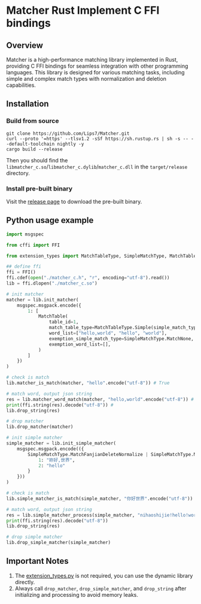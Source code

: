 # Matcher Rust Implement C FFI bindings

## Overview

Matcher is a high-performance matching library implemented in Rust, providing C FFI bindings for seamless integration with other programming languages. This library is designed for various matching tasks, including simple and complex match types with normalization and deletion capabilities.

## Installation

### Build from source

```shell
git clone https://github.com/Lips7/Matcher.git
curl --proto '=https' --tlsv1.2 -sSf https://sh.rustup.rs | sh -s -- --default-toolchain nightly -y
cargo build --release
```

Then you should find the `libmatcher_c.so`/`libmatcher_c.dylib`/`matcher_c.dll` in the `target/release` directory.

### Install pre-built binary

Visit the [release page](https://github.com/Lips7/Matcher/releases) to download the pre-built binary.

## Python usage example

```Python
import msgspec

from cffi import FFI

from extension_types import MatchTableType, SimpleMatchType, MatchTable

## define ffi
ffi = FFI()
ffi.cdef(open("./matcher_c.h", "r", encoding="utf-8").read())
lib = ffi.dlopen("./matcher_c.so")

# init matcher
matcher = lib.init_matcher(
    msgspec.msgpack.encode({
        1: [
            MatchTable(
                table_id=1,
                match_table_type=MatchTableType.Simple(simple_match_type=SimpleMatchType.MatchNone),
                word_list=["hello,world", "hello", "world"],
                exemption_simple_match_type=SimpleMatchType.MatchNone,
                exemption_word_list=[],
            )
        ]
    })
)

# check is match
lib.matcher_is_match(matcher, "hello".encode("utf-8")) # True

# match word, output json string
res = lib.matcher_word_match(matcher, "hello,world".encode("utf-8")) # {1:[{"table_id":1,"word":"hello"},{"table_id":1,"word":"hello,world"},{"table_id":1,"word":"world"}]"}
print(ffi.string(res).decode("utf-8")) #
lib.drop_string(res)

# drop matcher
lib.drop_matcher(matcher)

# init simple matcher
simple_matcher = lib.init_simple_matcher(
    msgspec.msgpack.encode(({
        SimpleMatchType.MatchFanjianDeleteNormalize | SimpleMatchType.MatchPinYinChar: {
            1: "妳好,世界",
            2: "hello"
        }
    }))
)

# check is match
lib.simple_matcher_is_match(simple_matcher, "你好世界".encode("utf-8")) # True

# match word, output json string
res = lib.simple_matcher_process(simple_matcher, "nihaoshijie!hello!world!".encode("utf-8")) # [{"word_id":1,"word":"妳好,世界"},{"word_id":2,"word":"hello"}]
print(ffi.string(res).decode("utf-8"))
lib.drop_string(res)

# drop simple matcher
lib.drop_simple_matcher(simple_matcher)
```

## Important Notes

1. The [extension_types.py](./extension_types.py) is not required, you can use the dynamic library directly.
2. Always call `drop_matcher`, `drop_simple_matcher`, and `drop_string` after initializing and processing to avoid memory leaks.